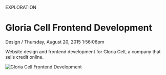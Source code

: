 <p class="type">EXPLORATION</p>

# Gloria Cell Frontend Development

<p class="meta">Design  /  Thursday, August 20, 2015 1:56:06pm</p>

Website design and frontend development for Gloria Cell, a company that sells credit online.

![Gloria Cell Frontend Development](https://farooq-agent.web.app/assets/images/works/large/R4icUt4o_work_image.jpg)
